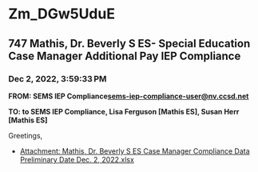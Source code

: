 # Zm_DGw5UduE
## 747 Mathis, Dr. Beverly S ES- Special Education Case Manager Additional Pay IEP Compliance
### Dec 2, 2022, 3:59:33 PM
**FROM: SEMS IEP Compliance<sems-iep-compliance-user@nv.ccsd.net>**

**TO: to SEMS IEP Compliance, Lisa Ferguson [Mathis ES], Susan Herr [Mathis ES]**


Greetings, 

 





* [Attachment: Mathis, Dr. Beverly S ES Case Manager Compliance Data Preliminary Date Dec. 2, 2022.xlsx](Zm_DGw5UduE-attachment-1.xlsx)
